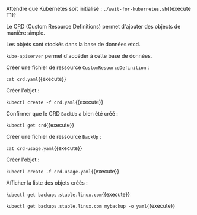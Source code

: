 Attendre que Kubernetes soit initialisé : `./wait-for-kubernetes.sh`{{execute T1}}

Le CRD (Custom Resource Definitions) permet d'ajouter des objects de manière simple.

Les objets sont stockés dans la base de données etcd.

`kube-apiserver` permet d'accéder à cette base de données.

Créer une fichier de ressource `CustomResourceDefinition` :

`cat crd.yaml`{{execute}}

Créer l'objet :

`kubectl create -f crd.yaml`{{execute}}

Confirmer que le CRD `BackUp` a bien été créé :

`kubectl get crd`{{execute}}

Créer une fichier de ressource `BackUp` :

`cat crd-usage.yaml`{{execute}}

Créer l'objet :

`kubectl create -f crd-usage.yaml`{{execute}}

Afficher la liste des objets créés :

`kubectl get backups.stable.linux.com`{{execute}}

`kubectl get backups.stable.linux.com mybackup -o yaml`{{execute}}

